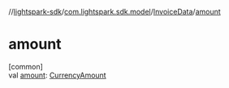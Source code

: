 //[lightspark-sdk](../../../index.md)/[com.lightspark.sdk.model](../index.md)/[InvoiceData](index.md)/[amount](amount.md)

# amount

[common]\
val [amount](amount.md): [CurrencyAmount](../-currency-amount/index.md)
